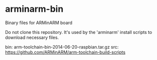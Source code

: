 arminarm-bin
============

Binary files for ARMinARM board

Do not clone this repository. It's used by the 'arminarm' install scripts to download necessary files.

bin: arm-toolchain-bin-2014-06-20-raspbian.tar.gz
src: https://github.com/ARMinARM/arm-toolchain-build-scripts

